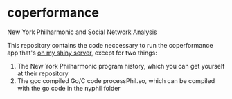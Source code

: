 # coperformance
New York Philharmonic and Social Network Analysis

This repository contains the code neccessary to run the coperformance app that's [on my shiny server](https://overthinkdciapps.com/coperformance/), except for two things:
1. The New York Philharmonic program history, which you can get yourself at their repository
2. The gcc compiled Go/C code processPhil.so, which can be compiled with the go code in the nyphil folder
